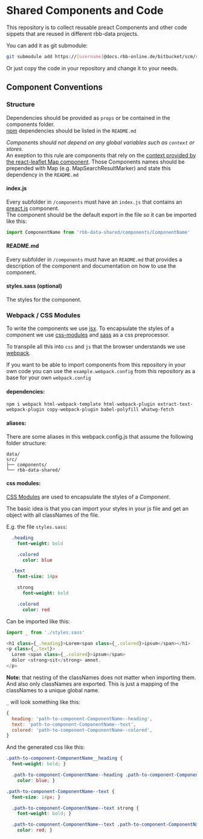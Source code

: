 # Shared Components and Code

This repository is to collect reusable preact Components and other code sippets
that are reused in different rbb-data projects.

You can add it as git submodule:
```bash
git submodule add https://[username]@docs.rbb-online.de/bitbucket/scm/rd/rbb-data-shared.git src/rbb-data-shared
```

Or just copy the code in your repository and change it to your needs.

## Component Conventions

### Structure

Dependencies should be provided as `props` or be contained in the components folder.  
[npm](https://www.npmjs.com/) dependencies should be listed in the `README.md`

*Components should not depend on any global variables such as `context` or stores.*  
An exeption to this rule are components that rely on the [context provided by the react-leaflet Map component](https://react-leaflet.js.org/docs/en/intro.html#component-context). Those Components names should be prepended with Map (e.g. MapSearchResultMarker) and state this dependency in the `README.md`

#### index.js

Every subfolder in `/components` must have an `index.js` that contains an [preact.js](https://preactjs.com/)
component.  
The component should be the default export in the file so it can be imported like this:

```js
import ComponentName from 'rbb-data-shared/components/ComponentName'
```

#### README.md

Every subfolder in `/components` must have an `README.md` that provides a description of the component and documentation on how to use the component.

#### styles.sass (optional)

The styles for the component.

### Webpack / CSS Modules

To write the components we use [jsx](https://reactjs.org/docs/introducing-jsx.html).
To encapsulate the styles of a component we use [css-modules](https://github.com/css-modules/css-modules) and [sass](http://sass-lang.com/) as a css preprocessor.

To transpile all this into `css` and `js` that the browser understands we use [webpack](https://webpack.github.io/).

If you want to be able to import components from this repository in your own code you can use the `example.webpack.config` from this repository as a base for your own `webpack.config`

#### dependencies:

```
npm i webpack html-webpack-template html-webpack-plugin extract-text-webpack-plugin copy-webpack-plugin babel-polyfill whatwg-fetch
```

#### aliases:

There are some aliases in this webpack.config.js that assume the following folder structure:
```
data/
src/
├── components/
└── rbb-data-shared/
```

#### css modules:


[CSS Modules](https://github.com/css-modules/css-modules) are used to encapsulate the styles of a *Component*.

The basic idea is that you can import your styles in your js file and get an object with all classNames of the file.

E.g. the file `styles.sass`:
``` sass
  .heading
    font-weight: bold

    .colored
      color: blue

  .text
    font-size: 14px

    strong
      font-weight: bold

    .colored
      color: red
```

Can be imported like this:
``` js
import _ from './styles.sass'

<h1 class={_.heading}>Lorem<span class={_.colored}>ipsum</span></h1>
<p class={_.text}>
  Lorem <span class={_.colored}>ipsum</span>
  dolor <strong>sit</strong> amnet.
</p>
```

**Note:** that nesting of the classNames does not matter when importing them. And also only classNames are exported. This is just a mapping of the classNames to a unique global name.

`_` will look something like this:

``` js
{
  heading: 'path-to-component-ComponentName--heading',
  text: 'path-to-component-ComponentName--text',
  colored: 'path-to-component-ComponentName--colored',
}
```

And the generated css like this:

``` css
.path-to-component-ComponentName__heading {
  font-weight: bold; }

  .path-to-component-ComponentName--heading .path-to-component-ComponentName--colored {
    color: blue; }

.path-to-component-ComponentName--text {
  font-size: 14px; }

  .path-to-component-ComponentName--text strong {
    font-weight: bold; }

  .path-to-component-ComponentName--text .path-to-component-ComponentName--colored {
    color: red; }
```
